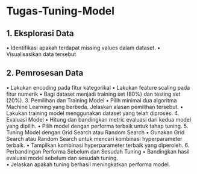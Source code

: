 # Tugas-Tuning-Model

## 1. Eksplorasi Data  

• Identifikasi apakah terdapat missing values dalam dataset. 
• Visualisasikan data tersebut

## 2. Pemrosesan Data 
• Lakukan encoding pada fitur kategorikal 
• Lakukan feature scaling pada fitur numerik 
• Bagi dataset menjadi training set (80%) dan testing set (20%).
3. Pemilihan dan Training Model 
• Pilih minimal dua algoritma Machine Learning yang berbeda. Jelaskan alasan
pemilihan tersebut. 
• Lakukan training model menggunakan dataset yang telah diproses. 
4. Evaluasi Model 
• Hitung dan bandingkan metric evaluasi dari kedua model yang dipilih. 
• Pilih model dengan performa terbaik untuk tahap tuning.
5. Tuning Model dengan Grid Search atau Random Search 
• Gunakan Grid Search atau Random Search untuk mencari kombinasi hyperparameter
terbaik. 
• Tampilkan kombinasi hyperparameter terbaik yang diperoleh.
6. Perbandingan Performa Sebelum dan Sesudah Tuning 
• Bandingkan hasil evaluasi model sebelum dan sesudah tuning.  
• Jelaskan apakah tuning berhasil meningkatkan performa model.

